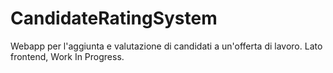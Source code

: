# CandidateRatingSystem

Webapp per l'aggiunta e valutazione di candidati a un'offerta di lavoro. Lato frontend, Work In Progress.
